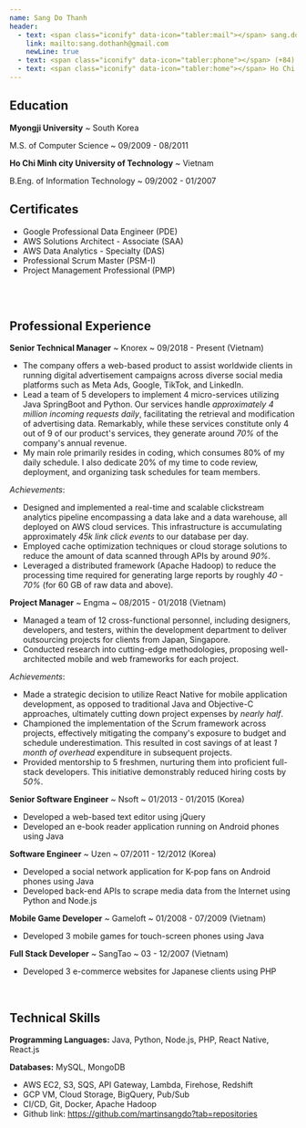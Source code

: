 ```yaml
---
name: Sang Do Thanh
header:
  - text: <span class="iconify" data-icon="tabler:mail"></span> sang.dothanh@gmail.com
    link: mailto:sang.dothanh@gmail.com
    newLine: true
  - text: <span class="iconify" data-icon="tabler:phone"></span> (+84) 906-460-180
  - text: <span class="iconify" data-icon="tabler:home"></span> Ho Chi Minh city, Vietnam
---
```


## Education

**Myongji University**
  ~ South Korea

M.S. of Computer Science
~ 09/2009 - 08/2011  

**Ho Chi Minh city University of Technology**
  ~ Vietnam

B.Eng. of Information Technology
  ~ 09/2002 - 01/2007

## Certificates
- Google Professional Data Engineer (PDE)
- AWS Solutions Architect - Associate (SAA)
- AWS Data Analytics - Specialty (DAS)
- Professional Scrum Master (PSM-I)
- Project Management Professional (PMP)

<br/><br/>

## Professional Experience

**Senior Technical Manager**
  ~ Knorex
  ~ 09/2018 - Present (Vietnam)

- The company offers a web-based product to assist worldwide clients in running digital advertisement campaigns across diverse social media platforms such as Meta Ads, Google, TikTok, and LinkedIn.
- Lead a team of 5 developers to implement 4 micro-services utilizing Java SpringBoot and Python. Our services handle *approximately 4 million incoming requests daily*, facilitating the retrieval and modification of advertising data. Remarkably, while these services constitute only 4 out of 9 of our product's services, they generate around *70%* of the company's annual revenue.
- My main role primarily resides in coding, which consumes 80% of my daily schedule. I also dedicate 20% of my time to code review, deployment, and organizing task schedules for team members.

<span class="iconify" data-icon="tabler:user-star"></span> *Achievements*:
- Designed and implemented a real-time and scalable clickstream analytics pipeline encompassing a data lake and a data warehouse, all deployed on AWS cloud services. This infrastructure is accumulating approximately *45k link click events* to our database per day.
- Employed cache optimization techniques or cloud storage solutions to reduce the amount of data scanned through APIs by around *90%*.
- Leveraged a distributed framework (Apache Hadoop) to reduce the processing time required for generating large reports by roughly *40 - 70%* (for 60 GB of raw data and above).



**Project Manager**
  ~ Engma
  ~ 08/2015 - 01/2018 (Vietnam)

- Managed a team of 12 cross-functional personnel, including designers, developers, and testers, within the development department to deliver outsourcing projects for clients from Japan, Singapore.
- Conducted research into cutting-edge methodologies, proposing well-architected mobile and web frameworks for each project.

<span class="iconify" data-icon="tabler:user-star"></span> *Achievements*:
- Made a strategic decision to utilize React Native for mobile application development, as opposed to traditional Java and Objective-C approaches, ultimately cutting down project expenses by *nearly half*.
- Championed the implementation of the Scrum framework across projects, effectively mitigating the company's exposure to budget and schedule underestimation. This resulted in cost savings of at least *1 month of overhead* expenditure in subsequent projects.
- Provided mentorship to 5 freshmen, nurturing them into proficient full-stack developers. This initiative demonstrably reduced hiring costs by *50%*.


**Senior Software Engineer**
  ~ Nsoft
  ~ 01/2013 - 01/2015 (Korea)

- Developed a web-based text editor using jQuery
- Developed an e-book reader application running on Android phones using Java



**Software Engineer**
  ~ Uzen
  ~ 07/2011 - 12/2012 (Korea)

- Developed a social network application for K-pop fans on Android phones using Java
- Developed back-end APIs to scrape media data from the Internet using Python and Node.js

**Mobile Game Developer**
  ~ Gameloft
  ~ 01/2008 - 07/2009 (Vietnam)

- Developed 3 mobile games for touch-screen phones using Java

**Full Stack Developer**
  ~ SangTao
  ~ 03 - 12/2007 (Vietnam)

- Developed 3 e-commerce websites for Japanese clients using PHP

<br/>

## Technical Skills

**Programming Languages:** Java, Python, Node.js, PHP, React Native, React.js

**Databases:** MySQL, MongoDB
- AWS EC2, S3, SQS, API Gateway, Lambda, Firehose, Redshift
- GCP VM, Cloud Storage, BigQuery, Pub/Sub
- CI/CD, Git, Docker, Apache Hadoop
- Github link: <a href="https://github.com/martinsangdo?tab=repositories">https://github.com/martinsangdo?tab=repositories</a>

